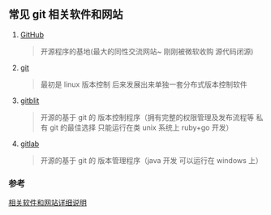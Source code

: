 ## 常见 git 相关软件和网站

1. [GitHub](https://github.com/)
   > 开源程序的基地(最大的同性交流网站~ 刚刚被微软收购 源代码闭源)
2. [git](https://git-scm.com/)
   > 最初是 linux 版本控制 后来发展出来单独一套分布式版本控制软件
3. [gitblit](http://gitblit.com/)
   > 开源的基于 git 的 版本控制程序（拥有完整的权限管理及发布流程等 私有 git 的最佳选择 只能运行在类 unix 系统上 ruby+go 开发）
4. [gitlab](https://gitlab.com/)
   > 开源的基于 git 的 版本管理程序（java 开发 可以运行在 windows 上）

### 参考

[相关软件和网站详细说明](http://blog.jobbole.com/111187/)
